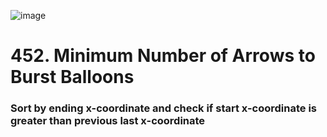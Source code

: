 ![image](https://user-images.githubusercontent.com/53051383/210161274-66752262-ec7c-4673-87e3-4b65b8b3d0d3.png)
# 452. Minimum Number of Arrows to Burst Balloons
### Sort by ending x-coordinate and check if start x-coordinate is greater than previous last x-coordinate
